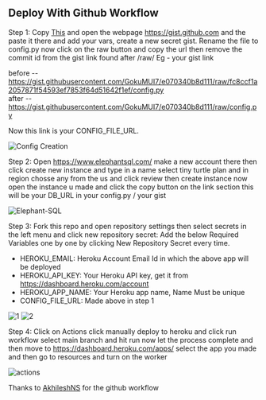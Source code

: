 ## Deploy With Github Workflow

Step 1: Copy [This](https://raw.githubusercontent.com/TgCatUB/catuserbot/master/exampleconfig.py) and open the webpage https://gist.github.com and the paste it there 
 and add your vars, create a new secret gist. Rename the file to config.py now click on the raw button and copy the url then remove the commit id from the gist link found after /raw/
 Eg - your gist link

 before -- https://gist.githubusercontent.com/GokuMUI7/e070340b8d111/raw/fc8ccf1a2057871f54593ef7853f64d51642f1ef/config.py           
 after -- https://gist.githubusercontent.com/GokuMUI7/e070340b8d111/raw/config.py 
 
 Now this link is your CONFIG_FILE_URL.

![Config Creation](https://telegra.ph/file/4021e4769857a69bacd35.jpg)

Step 2: Open https://www.elephantsql.com/ make a new account there then click create new instance and type in a name select tiny turtle plan and in region chosse any from the us
        and click review then create instance now open the instance u made and click the copy button on the link section this will be your DB_URL in your config.py / your gist
        
 ![Elephant-SQL](https://github.com/GokuMUI7/catuserbot-heroku/raw/main/elephantsql.gif)      
       
Step 3: Fork this repo and open repository settings then select secrets in the left menu and click new repository secret:
        Add the below Required Variables one by one by clicking New Repository Secret every time.

   - HEROKU_EMAIL: Heroku Account Email Id in which the above app will be deployed
   - HEROKU_API_KEY: Your Heroku API key, get it from https://dashboard.heroku.com/account
   - HEROKU_APP_NAME: Your Heroku app name, Name Must be unique
   - CONFIG_FILE_URL: Made above in step 1

![1](https://telegra.ph/file/a773aab2b34bc999081f5.jpg)
![2](https://telegra.ph/file/1fd806354ffcf2a3a0e33.jpg)

Step 4: Click on Actions click manually deploy to heroku and click run workflow select main branch and hit run now let the process complete and then move to https://dashboard.heroku.com/apps/
        select the app you made and then go to resources and turn on the worker
       
![actions](https://telegra.ph/file/2f9504b895bb375c06a30.jpg)

Thanks to [AkhileshNS](https://github.com/AkhileshNS) for the github workflow

